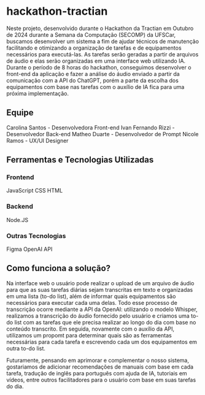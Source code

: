 # hackathon-tractian
Neste projeto, desenvolvido durante o Hackathon da Tractian em Outubro de 2024 durante a Semana da Computação (SECOMP) da UFSCar, buscamos desenvolver um sistema a fim de ajudar técnicos de manutenção facilitando e otimizando a organização de tarefas e de equipamentos necessários para executá-las. As tarefas serão geradas a partir de arquivos de áudio e elas serão organizadas em uma interface web utilizando IA. Durante o período de 8 horas do hackathon, conseguimos desenvolver o front-end da aplicação e fazer a análise do áudio enviado a partir da comunicação com a API do ChatGPT, porém a parte da escolha dos equipamentos com base nas tarefas com o auxílio de IA fica para uma próxima implementação.

## Equipe
Carolina Santos - Desenvolvedora Front-end
Ivan Fernando Rizzi - Desenvolvedor Back-end
Matheo Duarte - Desenvolvedor de Prompt
Nicole Ramos - UX/UI Designer

## Ferramentas e Tecnologias Utilizadas
### Frontend
JavaScript
CSS
HTML

### Backend
Node.JS

### Outras Tecnologias
Figma
OpenAI API

## Como funciona a solução?
Na interface web o usuário pode realizar o upload de um arquivo de áudio para que as suas tarefas diárias sejam transcritas em texto e organizadas em uma lista (to-do list), além de informar quais equipamentos são necessários para executar cada uma delas. Todo esse processo de transcrição ocorre mediante a API da OpenAI: utilizando o modelo Whisper, realizamos a transcrição do áudio fornecido pelo usuário e criamos uma to-do list com as tarefas que ele precisa realizar ao longo do dia com base no conteúdo transcrito. Em seguida, novamente com o auxílio da API, utilizamos um propomt para determinar quais são as ferramentas necessárias para cada tarefa e escrevendo cada um dos equipamentos em outra to-do list.

Futuramente, pensando em aprimorar e complementar o nosso sistema, gostariamos de adicionar recomendações de manuais com base em cada tarefa, tradução de inglês para português com ajuda de IA, tutoriais em vídeos, entre outros facilitadores para o usuário com base em suas tarefas do dia.
